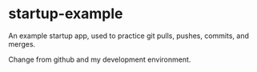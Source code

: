 # startup-example

An example startup app, used to practice git pulls, pushes, commits,
and merges.

Change from github and my development environment.


